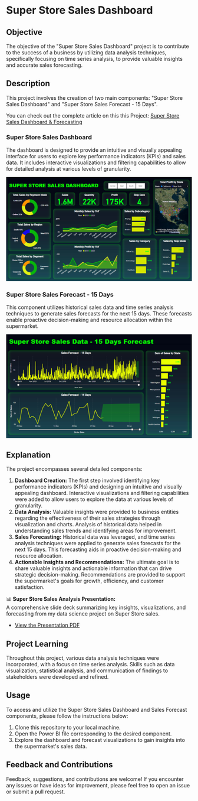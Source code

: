 # Super Store Sales Dashboard

## Objective
The objective of the "Super Store Sales Dashboard" project is to contribute to the success of a business by utilizing data analysis techniques, specifically focusing on time series analysis, to provide valuable insights and accurate sales forecasting.

## Description
This project involves the creation of two main components: "Super Store Sales Dashboard" and "Super Store Sales Forecast - 15 Days".

You can check out the complete article on this this Project: [Super Store Sales Dashboard & Forecasting](https://nsworldinfo.medium.com/super-store-sales-dashboard-forecasting-b2252da4f726)

### Super Store Sales Dashboard
The dashboard is designed to provide an intuitive and visually appealing interface for users to explore key performance indicators (KPIs) and sales data. It includes interactive visualizations and filtering capabilities to allow for detailed analysis at various levels of granularity.

![Super Store Sales Dashboard](https://github.com/nibeditans/Super-Store-Sales-Dashboard/blob/main/Super%20Store%20Sales%20Report.png)

### Super Store Sales Forecast - 15 Days
This component utilizes historical sales data and time series analysis techniques to generate sales forecasts for the next 15 days. These forecasts enable proactive decision-making and resource allocation within the supermarket.

![Super Store Sales Forecast - 15 Days](https://github.com/nibeditans/Super-Store-Sales-Dashboard/blob/main/Super%20Store%20-%2015%20Days%20Sales%20Forecast.png)

## Explanation
The project encompasses several detailed components:
1. **Dashboard Creation:** The first step involved identifying key performance indicators (KPIs) and designing an intuitive and visually appealing dashboard. Interactive visualizations and filtering capabilities were added to allow users to explore the data at various levels of granularity.
2. **Data Analysis:** Valuable insights were provided to business entities regarding the effectiveness of their sales strategies through visualization and charts. Analysis of historical data helped in understanding sales trends and identifying areas for improvement.
3. **Sales Forecasting:** Historical data was leveraged, and time series analysis techniques were applied to generate sales forecasts for the next 15 days. This forecasting aids in proactive decision-making and resource allocation.
4. **Actionable Insights and Recommendations:** The ultimate goal is to share valuable insights and actionable information that can drive strategic decision-making. Recommendations are provided to support the supermarket's goals for growth, efficiency, and customer satisfaction.

📊 **Super Store Sales Analysis Presentation:**  
A comprehensive slide deck summarizing key insights, visualizations, and forecasting from my data science project on Super Store sales. 
- [View the Presentation PDF](https://github.com/nibeditans/Super-Store-Sales-Dashboard/blob/main/Super%20Store%20Sales%20Analysis%20Presentation.pdf)



## Project Learning
Throughout this project, various data analysis techniques were incorporated, with a focus on time series analysis. Skills such as data visualization, statistical analysis, and communication of findings to stakeholders were developed and refined.

## Usage
To access and utilize the Super Store Sales Dashboard and Sales Forecast components, please follow the instructions below:

1. Clone this repository to your local machine.
2. Open the Power BI file corresponding to the desired component.
3. Explore the dashboard and forecast visualizations to gain insights into the supermarket's sales data.

## Feedback and Contributions
Feedback, suggestions, and contributions are welcome! If you encounter any issues or have ideas for improvement, please feel free to open an issue or submit a pull request.
